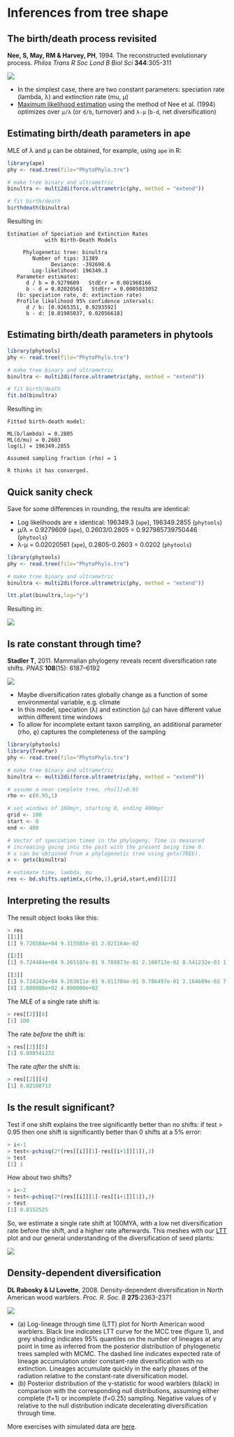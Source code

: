 Inferences from tree shape
==========================

The birth/death process revisited
---------------------------------
**Nee, S, May, RM & Harvey, PH**, 1994. The reconstructed evolutionary process. 
_Philos Trans R Soc Lond B Biol Sci_ **344**:305-311

![](lecture2/birth-death.png)

- In the simplest case, there are two constant parameters: speciation rate (lambda, λ) and 
  extinction rate (mu, μ)
- [Maximum likelihood estimation](https://en.wikipedia.org/wiki/Maximum_likelihood_estimation)
  using the method of Nee et al. (1994) optimizes over `μ/λ` (or `d/b`, turnover) and
  `λ-μ` (`b-d`, net diversification)

Estimating birth/death parameters in ape
----------------------------------------
MLE of λ and μ can be obtained, for example, using `ape` in R:

```r
library(ape)
phy <- read.tree(file="PhytoPhylo.tre")

# make tree binary and ultrametric
binultra <- multi2di(force.ultrametric(phy, method = "extend"))

# fit birth/death
birthdeath(binultra)
```

Resulting in:

```
Estimation of Speciation and Extinction Rates
            with Birth-Death Models

     Phylogenetic tree: binultra 
        Number of tips: 31389 
              Deviance: -392698.6 
        Log-likelihood: 196349.3 
   Parameter estimates:
      d / b = 0.9279609   StdErr = 0.001968166 
      b - d = 0.02020561   StdErr = 0.0005033052 
   (b: speciation rate, d: extinction rate)
   Profile likelihood 95% confidence intervals:
      d / b: [0.9265351, 0.9293592]
      b - d: [0.01985037, 0.02056618]
```

Estimating birth/death parameters in phytools
---------------------------------------------

```r
library(phytools)
phy <- read.tree(file="PhytoPhylo.tre")

# make tree binary and ultrametric
binultra <- multi2di(force.ultrametric(phy, method = "extend"))

# fit birth/death
fit.bd(binultra)
```

Resulting in:

```
Fitted birth-death model:

ML(b/lambda) = 0.2805 
ML(d/mu) = 0.2603 
log(L) = 196349.2855 

Assumed sampling fraction (rho) = 1 

R thinks it has converged.
```

Quick sanity check
------------------

Save for some differences in rounding, the results are identical:
- Log likelihoods are ± identical: 196349.3 (`ape`), 196349.2855 (`phytools`)
- μ/λ = 0.9279609 (`ape`), 0.2603/0.2805 = 0.927985739750446 (`phytools`)
- λ-μ = 0.02020561 (`ape`), 0.2805-0.2603 = 0.0202 (`phytools`)

```r
library(phytools)
phy <- read.tree(file="PhytoPhylo.tre")

# make tree binary and ultrametric
binultra <- multi2di(force.ultrametric(phy, method = "extend"))

ltt.plot(binultra,log="y")
```

Resulting in:

![](lecture3/ltt.png)

Is rate constant through time?
------------------------------
**Stadler T**, 2011. Mammalian phylogeny reveals recent diversification rate shifts.
_PNAS_ **108**(15): 6187–6192

![](lecture3/sampling.jpg)

- Maybe diversification rates globally change as a function of some environmental 
  variable, e.g. climate
- In this model, speciation (λ) and extinction (μ) can have different value within 
  different time windows
- To allow for incomplete extant taxon sampling, an additional parameter (rho, ϱ) 
  captures the completeness of the sampling

```r
library(phytools)
library(TreePar)
phy <- read.tree(file="PhytoPhylo.tre")

# make tree binary and ultrametric
binultra <- multi2di(force.ultrametric(phy, method = "extend"))

# assume a near complete tree, rho[1]=0.95
rho <- c(0.95,1)

# set windows of 100myr, starting 0, ending 400myr
grid <- 100
start <- 0
end <- 400

# Vector of speciation times in the phylogeny. Time is measured 
# increasing going into the past with the present being time 0. 
# x can be obtained from a phylogenetic tree using getx(TREE).
x <- getx(binultra)

# estimate time, lambda, mu
res <- bd.shifts.optim(x,c(rho,1),grid,start,end)[[2]]
```

Interpreting the results
------------------------
The result object looks like this:

```r
> res
[[1]]
[1] 9.726584e+04 9.315585e-01 2.021164e-02

[[2]]
[1] 9.724484e+04 9.265107e-01 9.788873e-01 2.160713e-02 8.541232e-03 1.000000e+02

[[3]]
[1] 9.724243e+04 9.263011e-01 9.811704e-01 9.786497e-01 2.164689e-02 7.707626e-03 3.369398e-02
[8] 1.000000e+02 4.000000e+02
```

The MLE of a single rate shift is:

```r
> res[[2]][6]
[1] 100
```

The rate _before_ the shift is:

```r
> res[[2]][5]
[1] 0.008541232
```

The rate _after_ the shift is:

```r
> res[[2]][4]
[1] 0.02160713
```

Is the result significant?
--------------------------

Test if one shift explains the tree significantly better than no shifts: if test > 0.95 
then one shift is significantly better than 0 shifts at a 5% error:

```r
> i<-1
> test<-pchisq(2*(res[[i]][1]-res[[i+1]][1]),3)
> test
[1] 1
```

How about two shifts?

```r
> i<-2
> test<-pchisq(2*(res[[i]][1]-res[[i+1]][1]),3)
> test
[1] 0.8152525
```

So, we estimate a single rate shift at 100MYA, with a low net diversification rate before 
the shift, and a higher rate afterwards. This meshes with our [LTT](lecture3/ltt.png) plot
and our general understanding of the diversification of seed plants:

![](lecture3/seedplants.png)

Density-dependent diversification
---------------------------------
**DL Rabosky & IJ Lovette**, 2008. Density-dependent diversification in North American 
wood warblers. _Proc. R. Soc. B_ **275**:2363-2371

![](lecture3/warblers.jpg)

- (a) Log-lineage through time (LTT) plot for North American wood warblers. Black line 
  indicates LTT curve for the MCC tree (figure 1), and grey shading indicates 
  95% quantiles on the number of lineages at any point in time as inferred from the 
  posterior distribution of phylogenetic trees sampled with MCMC. The dashed line 
  indicates expected rate of lineage accumulation under constant-rate diversification 
  with no extinction. Lineages accumulate quickly in the early phases of the radiation 
  relative to the constant-rate diversification model. 
- (b) Posterior distribution of the γ-statistic for wood warblers (black) in comparison 
  with the corresponding null distributions, assuming either complete (f=1) or incomplete 
  (f=0.25) sampling. Negative values of γ relative to the null distribution indicate 
  decelerating diversification through time.

More exercises with simulated data are [here](lecture3/01-Macroevolution.Rmd).
